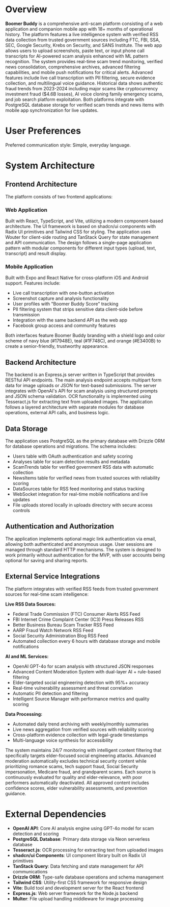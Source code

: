 # Overview

**Boomer Buddy** is a comprehensive anti-scam platform consisting of a web application and companion mobile app with 18+ months of operational history. The platform features a live intelligence system with verified RSS data collection from trusted government sources including FTC, FBI, SSA, SEC, Google Security, Krebs on Security, and SANS Institute. The web app allows users to upload screenshots, paste text, or input phone call transcripts for AI-powered scam analysis enhanced with ML pattern recognition. The system provides real-time scam trend monitoring, verified news consolidation, comprehensive archives, advanced filtering capabilities, and mobile push notifications for critical alerts. Advanced features include live call transcription with PII filtering, secure evidence collection, and multilingual voice guidance. Historical data shows authentic fraud trends from 2023-2024 including major scams like cryptocurrency investment fraud ($4.6B losses), AI voice cloning family emergency scams, and job search platform exploitation. Both platforms integrate with PostgreSQL database storage for verified scam trends and news items with mobile app synchronization for live updates.

# User Preferences

Preferred communication style: Simple, everyday language.

# System Architecture

## Frontend Architecture
The platform consists of two frontend applications:

### Web Application
Built with React, TypeScript, and Vite, utilizing a modern component-based architecture. The UI framework is based on shadcn/ui components with Radix UI primitives and Tailwind CSS for styling. The application uses Wouter for client-side routing and TanStack Query for state management and API communication. The design follows a single-page application pattern with modular components for different input types (upload, text, transcript) and result display.

### Mobile Application  
Built with Expo and React Native for cross-platform iOS and Android support. Features include:
- Live call transcription with one-button activation
- Screenshot capture and analysis functionality
- User profiles with "Boomer Buddy Score" tracking
- PII filtering system that strips sensitive data client-side before transmission
- Integration with the same backend API as the web app
- Facebook group access and community features

Both interfaces feature Boomer Buddy branding with a shield logo and color scheme of navy blue (#17948E), teal (#1F748C), and orange (#E3400B) to create a senior-friendly, trustworthy appearance.

## Backend Architecture
The backend is an Express.js server written in TypeScript that provides RESTful API endpoints. The main analysis endpoint accepts multipart form data for image uploads or JSON for text-based submissions. The server integrates with OpenAI's API for scam analysis using structured prompts and JSON schema validation. OCR functionality is implemented using Tesseract.js for extracting text from uploaded images. The application follows a layered architecture with separate modules for database operations, external API calls, and business logic.

## Data Storage
The application uses PostgreSQL as the primary database with Drizzle ORM for database operations and migrations. The schema includes:
- Users table with OAuth authentication and safety scoring
- Analyses table for scam detection results and metadata
- ScamTrends table for verified government RSS data with automatic collection
- NewsItems table for verified news from trusted sources with reliability scoring
- DataSources table for RSS feed monitoring and status tracking
- WebSocket integration for real-time mobile notifications and live updates
- File uploads stored locally in uploads directory with secure access controls

## Authentication and Authorization
The application implements optional magic link authentication via email, allowing both authenticated and anonymous usage. User sessions are managed through standard HTTP mechanisms. The system is designed to work primarily without authentication for the MVP, with user accounts being optional for saving and sharing reports.

## External Service Integrations
The platform integrates with verified RSS feeds from trusted government sources for real-time scam intelligence:

**Live RSS Data Sources:**
- Federal Trade Commission (FTC) Consumer Alerts RSS Feed
- FBI Internet Crime Complaint Center (IC3) Press Releases RSS
- Better Business Bureau Scam Tracker RSS Feed
- AARP Fraud Watch Network RSS Feed  
- Social Security Administration Blog RSS Feed
- Automated collection every 6 hours with database storage and mobile notifications

**AI and ML Services:**
- OpenAI GPT-4o for scam analysis with structured JSON responses
- Advanced Content Moderation System with dual-layer AI + rule-based filtering
- Elder-targeted social engineering detection with 95%+ accuracy
- Real-time vulnerability assessment and threat correlation
- Automatic PII detection and filtering
- Intelligent Source Manager with performance metrics and quality scoring

**Data Processing:**
- Automated daily trend archiving with weekly/monthly summaries
- Live news aggregation from verified sources with reliability scoring
- Cross-platform evidence collection with legal-grade timestamps
- Multi-language voice synthesis for accessibility

The system maintains 24/7 monitoring with intelligent content filtering that specifically targets elder-focused social engineering attacks. Advanced moderation automatically excludes technical security content while prioritizing romance scams, tech support fraud, Social Security impersonation, Medicare fraud, and grandparent scams. Each source is continuously evaluated for quality and elder-relevance, with poor performers automatically deactivated. All approved content includes confidence scores, elder vulnerability assessments, and prevention guidance.

# External Dependencies

- **OpenAI API**: Core AI analysis engine using GPT-4o model for scam detection and scoring
- **PostgreSQL Database**: Primary data storage via Neon serverless database
- **Tesseract.js**: OCR processing for extracting text from uploaded images
- **shadcn/ui Components**: UI component library built on Radix UI primitives
- **TanStack Query**: Data fetching and state management for API communications
- **Drizzle ORM**: Type-safe database operations and schema management
- **Tailwind CSS**: Utility-first CSS framework for responsive design
- **Vite**: Build tool and development server for the React frontend
- **Express.js**: Web server framework for the Node.js backend
- **Multer**: File upload handling middleware for image processing